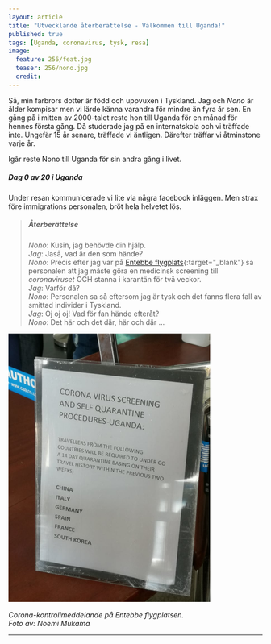 ```yaml
---
layout: article
title: "Utvecklande återberättelse - Välkommen till Uganda!"
published: true
tags: [Uganda, coronavirus, tysk, resa]
image:
  feature: 256/feat.jpg
  teaser: 256/nono.jpg
  credit:
---
```


Så, min farbrors dotter är född och uppvuxen i Tyskland. Jag och *Nono* är ålder kompisar men vi lärde känna varandra för mindre än fyra år sen. En gång på i mitten av 2000-talet reste hon till Uganda för en månad för hennes första gång. Då studerade jag på en internatskola och vi träffade inte. Ungefär 15 år senare, träffade vi äntligen. Därefter träffar vi åtminstone varje år.

Igår reste Nono till Uganda för sin andra gång i livet.

##### Dag 0 av 20 i Uganda

Under resan kommunicerade vi lite via några facebook inläggen.
Men strax före immigrations personalen, bröt hela helvetet lös.

> ##### Återberättelse
>
> *Nono*: Kusin, jag behövde din hjälp. <br>
> *Jag*: Jaså, vad är den som hände? <br>
> *Nono*: Precis efter jag var på [Entebbe flygplats](https://en.wikipedia.org/wiki/Entebbe_International_Airport){:target="_blank"} sa personalen att jag måste göra en medicinsk screening till *coronaviruset* OCH stanna i karantän för två veckor. <br>
> *Jag*: Varför då? <br>
> *Nono*: Personalen sa så eftersom jag är tysk och det fanns flera fall av smittad individer i Tyskland. <br>
> *Jag*: Oj oj oj! Vad för fan hände efteråt? <br>
> *Nono*: Det här och det där, här och där ...

<img src="../images/256/corona.jpg" alt="Corona alert" style="width:400px" />

*Corona-kontrollmeddelande på Entebbe flygplatsen.*<br>
*Foto av: Noemi Mukama*
<hr>
